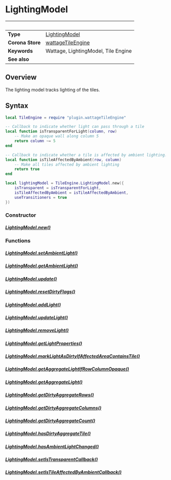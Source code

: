 # LightingModel

|                      | &nbsp;
| -------------------- | ---------------------------------------------------------------
| __Type__             | [LightingModel](type_lightingModel.markdown)
| __Corona Store__     | [wattageTileEngine](http://store.coronalabs.com/plugin/wattageTileEngine)
| __Keywords__         | Wattage, LightingModel, Tile Engine
| __See also__         |

## Overview

The lighting model tracks lighting of the tiles.

## Syntax

``````lua
local TileEngine = require "plugin.wattageTileEngine"

-- Callback to indicate whether light can pass through a tile
local function isTransparentForLight(column, row)
    -- Make an opaque wall along column 5
    return column ~= 5
end

-- Callback to indicate whether a tile is affected by ambient lighting.
local function isTileAffectedByAmbient(row, column)
    -- Make all tiles affected by ambient lighting
    return true
end

local lightingModel = TileEngine.LightingModel.new({
    isTransparent = isTransparentForLight,
    isTileAffectedByAmbient = isTileAffectedByAmbient,
    useTransitioners = true
})
``````
### Constructor

##### [LightingModel.new()](new.markdown)


### Functions

##### [LightingModel.setAmbientLight()](setAmbientLight.markdown)

##### [LightingModel.getAmbientLight()](getAmbientLight.markdown)

##### [LightingModel.update()](update.markdown)

##### [LightingModel.resetDirtyFlags()](resetDirtyFlags.markdown)

##### [LightingModel.addLight()](addLight.markdown)

##### [LightingModel.updateLight()](updateLight.markdown)

##### [LightingModel.removeLight()](removeLight.markdown)

##### [LightingModel.getLightProperties()](getLightProperties.markdown)

##### [LightingModel.markLightAsDirtyIfAffectedAreaContainsTile()](markLightAsDirtyIfAffectedAreaContainsTile.markdown)

##### [LightingModel.getAggregateLightIfRowColumnOpaque()](getAggregateLightIfRowColumnOpaque.markdown)

##### [LightingModel.getAggregateLight()](getAggregateLight.markdown)

##### [LightingModel.getDirtyAggregateRows()](getDirtyAggregateRows.markdown)

##### [LightingModel.getDirtyAggregateColumns()](getDirtyAggregateColumns.markdown)

##### [LightingModel.getDirtyAggregateCount()](getDirtyAggregateCount.markdown)

##### [LightingModel.hasDirtyAggregateTile()](hasDirtyAggregateTile.markdown)

##### [LightingModel.hasAmbientLightChanged()](hasAmbientLightChanged.markdown)

##### [LightingModel.setIsTransparentCallback()](setIsTransparentCallback.markdown)

##### [LightingModel.setIsTileAffectedByAmbientCallback()](setIsTileAffectedByAmbientCallback.markdown)
